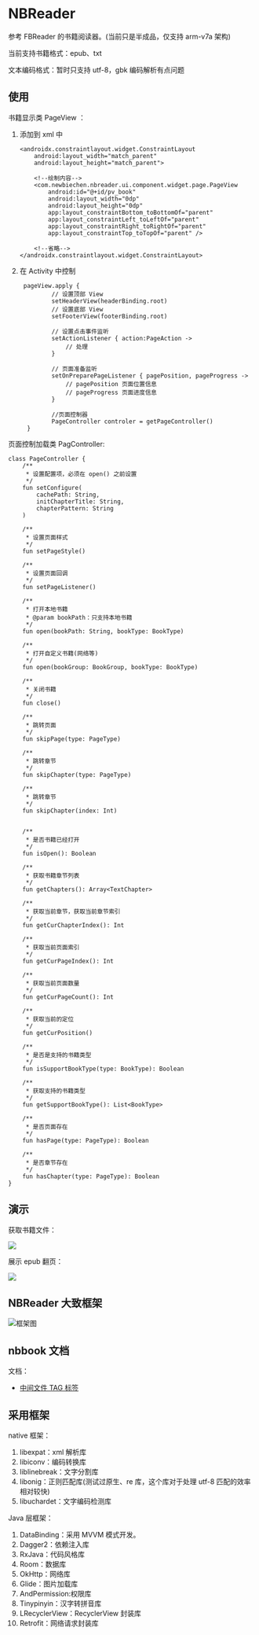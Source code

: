 # NBReader

参考 FBReader 的书籍阅读器。(当前只是半成品，仅支持 arm-v7a 架构)

当前支持书籍格式：epub、txt

文本编码格式：暂时只支持 utf-8，gbk 编码解析有点问题

## 使用

书籍显示类 PageView ：

1. 添加到 xml 中
    
   ```
   <androidx.constraintlayout.widget.ConstraintLayout
       android:layout_width="match_parent"
       android:layout_height="match_parent">
       
       <!--绘制内容-->
       <com.newbiechen.nbreader.ui.component.widget.page.PageView
           android:id="@+id/pv_book"
           android:layout_width="0dp"
           android:layout_height="0dp"
           app:layout_constraintBottom_toBottomOf="parent"
           app:layout_constraintLeft_toLeftOf="parent"
           app:layout_constraintRight_toRightOf="parent"
           app:layout_constraintTop_toTopOf="parent" />
           
       <!--省略-->
   </androidx.constraintlayout.widget.ConstraintLayout>
   ```

2. 在 Activity 中控制

   ```
    pageView.apply {
            // 设置顶部 View
            setHeaderView(headerBinding.root)
            // 设置底部 View
            setFooterView(footerBinding.root)
    
            // 设置点击事件监听
            setActionListener { action:PageAction -> 
                // 处理
            }
    
            // 页面准备监听
            setOnPreparePageListener { pagePosition, pageProgress ->
                // pagePosition 页面位置信息
                // pageProgress 页面进度信息
            }
            
            //页面控制器
            PageController controler = getPageController() 
     }
   ```

页面控制加载类 PagController:

```
class PageController {
    /**
     * 设置配置项，必须在 open() 之前设置
     */
    fun setConfigure(
        cachePath: String,
        initChapterTitle: String,
        chapterPattern: String
    )

    /**
     * 设置页面样式
     */
    fun setPageStyle() 
    
    /**
     * 设置页面回调
     */
    fun setPageListener() 

    /**
     * 打开本地书籍
     * @param bookPath：只支持本地书籍
     */
    fun open(bookPath: String, bookType: BookType)

    /**
     * 打开自定义书籍(网络等)
     */
    fun open(bookGroup: BookGroup, bookType: BookType)

    /**
     * 关闭书籍
     */
    fun close()

    /**
     * 跳转页面
     */
    fun skipPage(type: PageType) 

    /**
     * 跳转章节
     */
    fun skipChapter(type: PageType) 

    /**
     * 跳转章节
     */
    fun skipChapter(index: Int) 


    /**
     * 是否书籍已经打开
     */
    fun isOpen(): Boolean 

    /**
     * 获取书籍章节列表
     */
    fun getChapters(): Array<TextChapter> 

    /**
     * 获取当前章节，获取当前章节索引
     */
    fun getCurChapterIndex(): Int 

    /**
     * 获取当前页面索引
     */
    fun getCurPageIndex(): Int 

    /**
     * 获取当前页面数量
     */
    fun getCurPageCount(): Int 

    /**
     * 获取当前的定位
     */
    fun getCurPosition() 

    /**
     * 是否是支持的书籍类型
     */
    fun isSupportBookType(type: BookType): Boolean

    /**
     * 获取支持的书籍类型
     */
    fun getSupportBookType(): List<BookType> 

    /**
     * 是否页面存在
     */
    fun hasPage(type: PageType): Boolean 
    
    /**
     * 是否章节存在
     */
    fun hasChapter(type: PageType): Boolean
}
```

## 演示

获取书籍文件：

![](https://github.com/newbiechen1024/NBReader/blob/master/doc/image/%E8%8E%B7%E5%8F%96%E6%9C%AC%E5%9C%B0%E4%B9%A6%E7%B1%8D.gif?raw=true)

展示 epub 翻页：

![](https://github.com/newbiechen1024/NBReader/blob/master/doc/image/%E4%B9%A6%E7%B1%8D%E7%BF%BB%E9%98%85_epub.gif?raw=true
)

## NBReader 大致框架

![框架图](https://raw.githubusercontent.com/newbiechen1024/NBReader/master/doc/image/NBReader%E6%A1%86%E6%9E%B6%E5%A4%A7%E8%87%B4%E7%BB%93%E6%9E%84.png)

## nbbook 文档

文档：

* [中间文件 TAG 标签](https://github.com/newbiechen1024/NBReader/blob/master/doc/NBBook%E6%A0%87%E7%AD%BE.md)

## 采用框架

native 框架：

1. libexpat：xml 解析库
2. libiconv：编码转换库
3. liblinebreak：文字分割库
4. libonig：正则匹配库(测试过原生、re 库，这个库对于处理 utf-8 匹配的效率相对较快)
5. libuchardet：文字编码检测库

Java 层框架：

1. DataBinding：采用 MVVM 模式开发。
2. Dagger2：依赖注入库
3. RxJava：代码风格库
4. Room：数据库
5. OkHttp：网络库
6. Glide：图片加载库
7. AndPermission:权限库
8. Tinypinyin：汉字转拼音库
9. LRecyclerView：RecyclerView 封装库
10. Retrofit：网络请求封装库